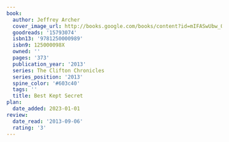 ```yaml
---
book:
  author: Jeffrey Archer
  cover_image_url: http://books.google.com/books/content?id=mIFASwUbw_QC&printsec=frontcover&img=1&zoom=1&edge=curl&source=gbs_api
  goodreads: '15793074'
  isbn13: '9781250000989'
  isbn9: 125000098X
  owned: ''
  pages: '373'
  publication_year: '2013'
  series: The Clifton Chronicles
  series_position: '2013'
  spine_color: '#603c40'
  tags: ''
  title: Best Kept Secret
plan:
  date_added: 2023-01-01
review:
  date_read: '2013-09-06'
  rating: '3'
---
```


